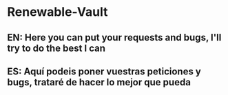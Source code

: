 # Renewable-Vault
## EN: Here you can put your requests and bugs, I'll try to do the best I can
## ES: Aquí podeis poner vuestras peticiones y bugs, trataré de hacer lo mejor que pueda
